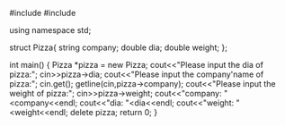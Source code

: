 #include<iostream>
#include<string>

using namespace std;

struct Pizza{
	string company;
	double dia;
	double weight;
};

int main()
{
	Pizza *pizza = new Pizza;
	cout<<"Please input the dia of pizza:";
	cin>>pizza->dia;
	cout<<"Please input the company'name of pizza:";
	cin.get();
	getline(cin,pizza->company);
	cout<<"Please input the weight of pizza:";
	cin>>pizza->weight;
	cout<<"company: "<<pizza->company<<endl;
	cout<<"dia: "<<pizza->dia<<endl;
	cout<<"weight: "<<pizza->weight<<endl;
	delete pizza;
	return 0;
}
